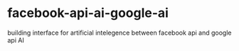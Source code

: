 # facebook-api-ai-google-ai
building interface for artificial intelegence between facebook api and google api AI

